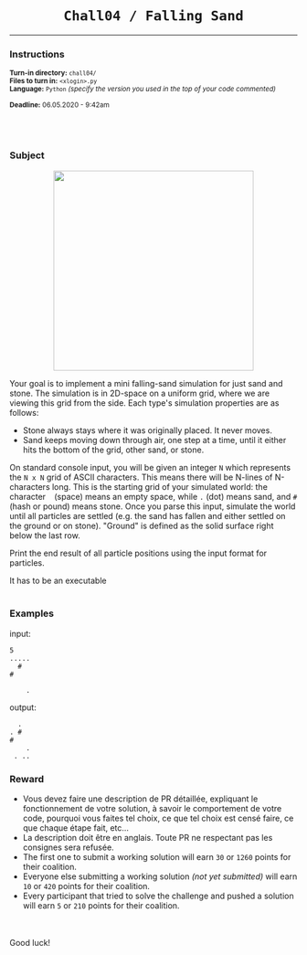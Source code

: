 <h1 align="center"><code>Chall04 / Falling Sand</code></h1>

---

### Instructions

<sub>**Turn-in directory:** `chall04/`</sub><br />
<sub>**Files to turn in:** `<xlogin>.py`</sub><br />
<sub>**Language:** `Python` *(specify the version you used in the top of your code commented)*</sub>
  
<sub>**Deadline:** 06.05.2020 - 9:42am</sub>

<br /><br />
### Subject
  
<p align="center">
  <img width="350" height="350" src="https://gamepedia.cursecdn.com/minecraft_gamepedia/b/b0/Sand_JE5_BE2.png">
</p>


Your goal is to implement a mini falling-sand simulation for just sand and stone. The simulation is in 2D-space on a uniform grid, where we are viewing this grid from the side. Each type's simulation properties are as follows:
 - Stone always stays where it was originally placed. It never moves.
 - Sand keeps moving down through air, one step at a time, until it either hits the bottom of the grid, other sand, or stone.
 
 On standard console input, you will be given an integer `N` which represents the `N x N` grid of ASCII characters. This means there will be N-lines of N-characters long. This is the starting grid of your simulated world: the character ` ` (space) means an empty space, while `.` (dot) means sand, and `#` (hash or pound) means stone. Once you parse this input, simulate the world until all particles are settled (e.g. the sand has fallen and either settled on the ground or on stone). "Ground" is defined as the solid surface right below the last row.
 
Print the end result of all particle positions using the input format for particles.

It has to be an executable
<br /><br />
### Examples

input:

```
5
.....
  #  
#    
     
    .
```

output:

```
  .  
. #  
#    
    .
 . ..
```

### Reward

 - Vous devez faire une description de PR détaillée, expliquant le fonctionnement de votre solution, à savoir le comportement de votre code, pourquoi vous faites tel choix, ce que tel choix est censé faire, ce que chaque étape fait, etc...
 - La description doit être en anglais. Toute PR ne respectant pas les consignes sera refusée.
 - The first one to submit a working solution will earn `30` or `1260` points for their coalition.
 - Everyone else submitting a working solution *(not yet submitted)* will earn `10` or `420` points for their coalition.
 - Every participant that tried to solve the challenge and pushed a solution will earn `5` or `210` points for their coalition.
 
<br /><br />
Good luck!
